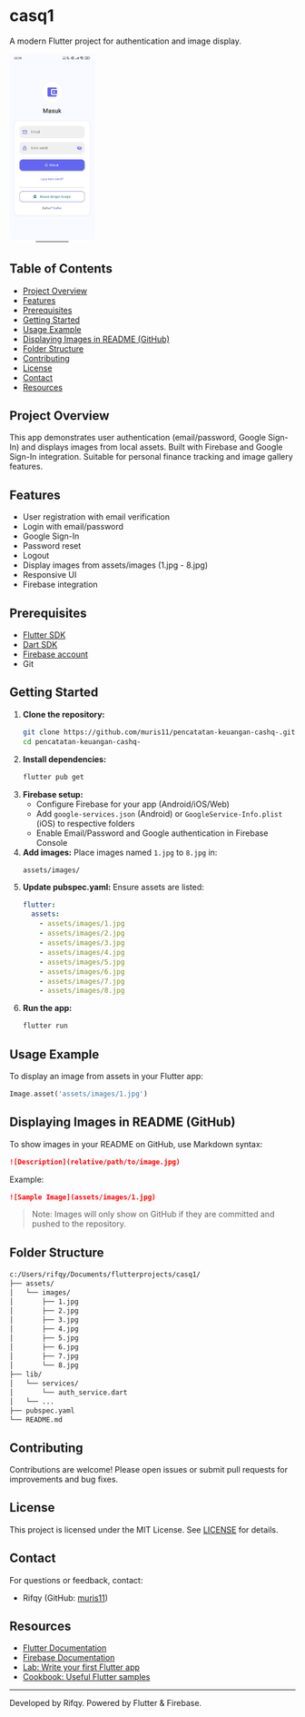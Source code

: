 # casq1

A modern Flutter project for authentication and image display.

<img src="assets/images/1.jpg" alt="Sample Image" width="150" />

## Table of Contents

- [Project Overview](#project-overview)
- [Features](#features)
- [Prerequisites](#prerequisites)
- [Getting Started](#getting-started)
- [Usage Example](#usage-example)
- [Displaying Images in README (GitHub)](#displaying-images-in-readme-github)
- [Folder Structure](#folder-structure)
- [Contributing](#contributing)
- [License](#license)
- [Contact](#contact)
- [Resources](#resources)

## Project Overview

This app demonstrates user authentication (email/password, Google Sign-In) and displays images from local assets. Built with Firebase and Google Sign-In integration. Suitable for personal finance tracking and image gallery features.

## Features

- User registration with email verification
- Login with email/password
- Google Sign-In
- Password reset
- Logout
- Display images from assets/images (1.jpg - 8.jpg)
- Responsive UI
- Firebase integration

## Prerequisites

- [Flutter SDK](https://docs.flutter.dev/get-started/install)
- [Dart SDK](https://dart.dev/get-dart)
- [Firebase account](https://firebase.google.com/)
- Git

## Getting Started

1. **Clone the repository:**
   ```bash
   git clone https://github.com/muris11/pencatatan-keuangan-cashq-.git
   cd pencatatan-keuangan-cashq-
   ```
2. **Install dependencies:**
   ```bash
   flutter pub get
   ```
3. **Firebase setup:**
   - Configure Firebase for your app (Android/iOS/Web)
   - Add `google-services.json` (Android) or `GoogleService-Info.plist` (iOS) to respective folders
   - Enable Email/Password and Google authentication in Firebase Console
4. **Add images:**
   Place images named `1.jpg` to `8.jpg` in:
   ```
   assets/images/
   ```
5. **Update pubspec.yaml:**
   Ensure assets are listed:
   ```yaml
   flutter:
     assets:
       - assets/images/1.jpg
       - assets/images/2.jpg
       - assets/images/3.jpg
       - assets/images/4.jpg
       - assets/images/5.jpg
       - assets/images/6.jpg
       - assets/images/7.jpg
       - assets/images/8.jpg
   ```
6. **Run the app:**
   ```bash
   flutter run
   ```

## Usage Example

To display an image from assets in your Flutter app:

```dart
Image.asset('assets/images/1.jpg')
```

## Displaying Images in README (GitHub)

To show images in your README on GitHub, use Markdown syntax:

```markdown
![Description](relative/path/to/image.jpg)
```

Example:

```markdown
![Sample Image](assets/images/1.jpg)
```

> Note: Images will only show on GitHub if they are committed and pushed to the repository.

## Folder Structure

```
c:/Users/rifqy/Documents/flutterprojects/casq1/
├── assets/
│   └── images/
│       ├── 1.jpg
│       ├── 2.jpg
│       ├── 3.jpg
│       ├── 4.jpg
│       ├── 5.jpg
│       ├── 6.jpg
│       ├── 7.jpg
│       └── 8.jpg
├── lib/
│   └── services/
│       └── auth_service.dart
│   └── ...
├── pubspec.yaml
└── README.md
```

## Contributing

Contributions are welcome! Please open issues or submit pull requests for improvements and bug fixes.

## License

This project is licensed under the MIT License. See [LICENSE](LICENSE) for details.

## Contact

For questions or feedback, contact:

- Rifqy (GitHub: [muris11](https://github.com/muris11))

## Resources

- [Flutter Documentation](https://docs.flutter.dev/)
- [Firebase Documentation](https://firebase.google.com/docs)
- [Lab: Write your first Flutter app](https://docs.flutter.dev/get-started/codelab)
- [Cookbook: Useful Flutter samples](https://docs.flutter.dev/cookbook)

---

Developed by Rifqy. Powered by Flutter & Firebase.
